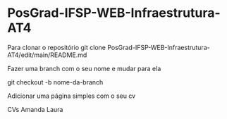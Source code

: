 # PosGrad-IFSP-WEB-Infraestrutura-AT4

Para clonar o repositório 
git clone PosGrad-IFSP-WEB-Infraestrutura-AT4/edit/main/README.md

Fazer uma branch com o seu nome e mudar para ela

git checkout -b nome-da-branch

Adicionar uma página simples com o seu cv 

CVs
Amanda 
Laura



